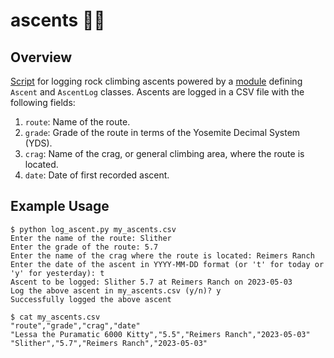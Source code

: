 # ascents :climbing_man:

## Overview

[Script](log_ascent.py) for logging rock climbing ascents powered by a [module](ascent.py) defining `Ascent` and `AscentLog` classes. Ascents are logged in a CSV file with the following fields:

1. `route`: Name of the route.
2. `grade`: Grade of the route in terms of the Yosemite Decimal System (YDS).
3. `crag`: Name of the crag, or general climbing area, where the route is located.
4. `date`: Date of first recorded ascent.

## Example Usage

```
$ python log_ascent.py my_ascents.csv
Enter the name of the route: Slither
Enter the grade of the route: 5.7
Enter the name of the crag where the route is located: Reimers Ranch
Enter the date of the ascent in YYYY-MM-DD format (or 't' for today or 'y' for yesterday): t
Ascent to be logged: Slither 5.7 at Reimers Ranch on 2023-05-03
Log the above ascent in my_ascents.csv (y/n)? y
Successfully logged the above ascent
```

```
$ cat my_ascents.csv
"route","grade","crag","date"
"Lessa the Puramatic 6000 Kitty","5.5","Reimers Ranch","2023-05-03"
"Slither","5.7","Reimers Ranch","2023-05-03"
```

